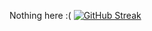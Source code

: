 Nothing here :(
[![GitHub Streak](https://github-readme-streak-stats.herokuapp.com/?user=yalu810)](https://github.com/DenverCoder1/github-readme-streak-stats)
